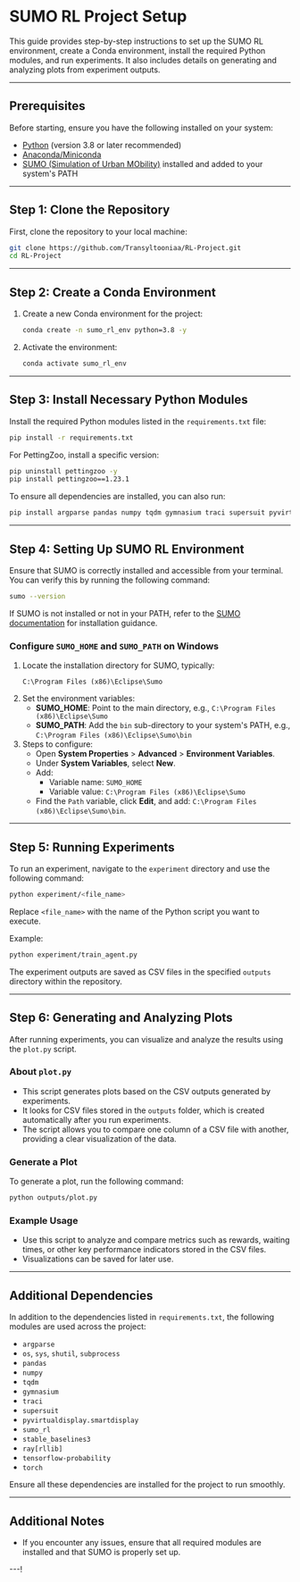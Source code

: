 # SUMO RL Project Setup

This guide provides step-by-step instructions to set up the SUMO RL environment, create a Conda environment, install the required Python modules, and run experiments. It also includes details on generating and analyzing plots from experiment outputs.

---

## Prerequisites

Before starting, ensure you have the following installed on your system:

- [Python](https://www.python.org/downloads/) (version 3.8 or later recommended)
- [Anaconda/Miniconda](https://docs.conda.io/en/latest/miniconda.html)
- [SUMO (Simulation of Urban MObility)](https://www.eclipse.org/sumo/) installed and added to your system's PATH

---

## Step 1: Clone the Repository

First, clone the repository to your local machine:

```bash
git clone https://github.com/Transyltooniaa/RL-Project.git
cd RL-Project
```

---

## Step 2: Create a Conda Environment

1. Create a new Conda environment for the project:

   ```bash
   conda create -n sumo_rl_env python=3.8 -y
   ```

2. Activate the environment:

   ```bash
   conda activate sumo_rl_env
   ```

---

## Step 3: Install Necessary Python Modules

Install the required Python modules listed in the `requirements.txt` file:

```bash
pip install -r requirements.txt
```

For PettingZoo, install a specific version:

```bash
pip uninstall pettingzoo -y
pip install pettingzoo==1.23.1
```

To ensure all dependencies are installed, you can also run:

```bash
pip install argparse pandas numpy tqdm gymnasium traci supersuit pyvirtualdisplay sumo_rl stable-baselines3 ray[rllib] tensorflow-probability torch
```

---

## Step 4: Setting Up SUMO RL Environment

Ensure that SUMO is correctly installed and accessible from your terminal. You can verify this by running the following command:

```bash
sumo --version
```

If SUMO is not installed or not in your PATH, refer to the [SUMO documentation](https://www.eclipse.org/sumo/doc/Installing.html) for installation guidance.

### Configure `SUMO_HOME` and `SUMO_PATH` on Windows

1. Locate the installation directory for SUMO, typically:
   ```
   C:\Program Files (x86)\Eclipse\Sumo
   ```
2. Set the environment variables:
   - **SUMO_HOME**: Point to the main directory, e.g., `C:\Program Files (x86)\Eclipse\Sumo`
   - **SUMO_PATH**: Add the `bin` sub-directory to your system's PATH, e.g., `C:\Program Files (x86)\Eclipse\Sumo\bin`
3. Steps to configure:
   - Open **System Properties** > **Advanced** > **Environment Variables**.
   - Under **System Variables**, select **New**.
   - Add:
     - Variable name: `SUMO_HOME`
     - Variable value: `C:\Program Files (x86)\Eclipse\Sumo`
   - Find the `Path` variable, click **Edit**, and add: `C:\Program Files (x86)\Eclipse\Sumo\bin`.

---

## Step 5: Running Experiments

To run an experiment, navigate to the `experiment` directory and use the following command:

```bash
python experiment/<file_name>
```

Replace `<file_name>` with the name of the Python script you want to execute.

Example:

```bash
python experiment/train_agent.py
```

The experiment outputs are saved as CSV files in the specified `outputs` directory within the repository.

---

## Step 6: Generating and Analyzing Plots

After running experiments, you can visualize and analyze the results using the `plot.py` script.

### About `plot.py`
- This script generates plots based on the CSV outputs generated by experiments.
- It looks for CSV files stored in the `outputs` folder, which is created automatically after you run experiments.
- The script allows you to compare one column of a CSV file with another, providing a clear visualization of the data.

### Generate a Plot
To generate a plot, run the following command:

```bash
python outputs/plot.py
```

### Example Usage
- Use this script to analyze and compare metrics such as rewards, waiting times, or other key performance indicators stored in the CSV files.
- Visualizations can be saved for later use.

---

## Additional Dependencies

In addition to the dependencies listed in `requirements.txt`, the following modules are used across the project:

- `argparse`
- `os`, `sys`, `shutil`, `subprocess`
- `pandas`
- `numpy`
- `tqdm`
- `gymnasium`
- `traci`
- `supersuit`
- `pyvirtualdisplay.smartdisplay`
- `sumo_rl`
- `stable_baselines3`
- `ray[rllib]`
- `tensorflow-probability`
- `torch`

Ensure all these dependencies are installed for the project to run smoothly.

---

## Additional Notes

- If you encounter any issues, ensure that all required modules are installed and that SUMO is properly set up.

---!
